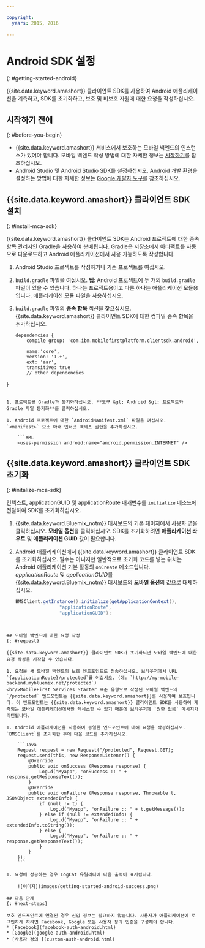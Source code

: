 ```yaml
---

copyright:
  years: 2015, 2016
  
---
```


# Android SDK 설정
{: #getting-started-android}

{{site.data.keyword.amashort}} 클라이언트 SDK를 사용하여 Android 애플리케이션을 계측하고, SDK를 초기화하고, 보호 및 비보호 자원에 대한 요청을 작성하십시오. 

## 시작하기 전에
{: #before-you-begin}
* {{site.data.keyword.amashort}} 서비스에서 보호하는 모바일 백엔드의 인스턴스가 있어야 합니다. 모바일 백엔드 작성 방법에 대한 자세한 정보는 [시작하기](getting-started.html)를 참조하십시오. 
* Android Studio 및 Android Studio SDK를 설정하십시오. Android 개발 환경을 설정하는 방법에 대한 자세한 정보는 [Google 개발자 도구](http://developer.android.com/sdk/index.html)를 참조하십시오. 


## {{site.data.keyword.amashort}} 클라이언트 SDK 설치
{: #install-mca-sdk}

{{site.data.keyword.amashort}} 클라이언트 SDK는 Android 프로젝트에 대한 종속 항목 관리자인 Gradle을 사용하여 분배됩니다. Gradle은 저장소에서 아티팩트를 자동으로 다운로드하고
Android 애플리케이션에서 사용 가능하도록 작성합니다.

1. Android Studio 프로젝트를 작성하거나 기존 프로젝트를 여십시오. 

1. `build.gradle` 파일을 여십시오.
**팁**: Android 프로젝트에 두 개의 `build.gradle` 파일이 있을 수 있습니다. 하나는 프로젝트용이고 다른 하나는 애플리케이션 모듈용입니다. 애플리케이션 모듈 파일을 사용하십시오. 

1. `build.gradle` 파일의 **종속 항목** 섹션을 찾으십시오. {{site.data.keyword.amashort}} 클라이언트 SDK에 대한 컴파일 종속 항목을 추가하십시오. 

	```Gradle
	dependencies {
		compile group: 'com.ibm.mobilefirstplatform.clientsdk.android',    
    
        name:'core',
        version: '1.+',
        ext: 'aar',
        transitive: true
    	// other dependencies  
}
```

1. 프로젝트를 Gradle과 동기화하십시오. **도구 &gt; Android &gt; 프로젝트와 Gradle 파일 동기화**를 클릭하십시오. 

1. Android 프로젝트에 대한 `AndroidManifest.xml` 파일을 여십시오. `<manifest>` 요소 아래 인터넷 액세스 권한을 추가하십시오. 

	```XML
	<uses-permission android:name="android.permission.INTERNET" />
```

## {{site.data.keyword.amashort}} 클라이언트 SDK 초기화
{: #initalize-mca-sdk}

컨텍스트, applicationGUID 및 applicationRoute 매개변수를 `initialize` 메소드에 전달하여 SDK를 초기화하십시오. 


1. {{site.data.keyword.Bluemix_notm}} 대시보드의 기본 페이지에서 사용자 앱을 클릭하십시오. **모바일 옵션**을 클릭하십시오. SDK를 초기화하려면 **애플리케이션 라우트** 및 **애플리케이션 GUID** 값이 필요합니다. 

2. Android 애플리케이션에서 {{site.data.keyword.amashort}} 클라이언트 SDK를 초기화하십시오. 필수는 아니지만 일반적으로 초기화 코드를 넣는 위치는 Android 애플리케이션 기본 활동의 `onCreate` 메소드입니다. 
<br/>*applicationRoute* 및 *applicationGUID*를 {{site.data.keyword.Bluemix_notm}} 대시보드의 **모바일 옵션**의 값으로 대체하십시오.

	```Java
	BMSClient.getInstance().initialize(getApplicationContext(),
					"applicationRoute",
					"applicationGUID");
```


## 모바일 백엔드에 대한 요청 작성
{: #request}

{{site.data.keyword.amashort}} 클라이언트 SDK가 초기화되면 모바일 백엔드에 대한 요청 작성을 시작할 수 있습니다. 

1. 요청을 새 모바일 백엔드의 보호 엔드포인트로 전송하십시오. 브라우저에서 URL `{applicationRoute}/protected`를 여십시오. (예: `http://my-mobile-backend.mybluemix.net/protected`)
<br/>MobileFirst Services Starter 표준 유형으로 작성된 모바일 백엔드의 `/protected` 엔드포인트는 {{site.data.keyword.amashort}}를 사용하여 보호됩니다. 이 엔드포인트는 {{site.data.keyword.amashort}} 클라이언트 SDK를 사용하여 계측되는 모바일 애플리케이션에서만 액세스할 수 있기 때문에 브라우저에 `권한 없음` 메시지가 리턴됩니다.

1. Android 애플리케이션을 사용하여 동일한 엔드포인트에 대해 요청을 작성하십시오. `BMSClient`를 초기화한 후에 다음 코드를 추가하십시오. 

	```Java
	Request request = new Request("/protected", Request.GET);
	request.send(this, new ResponseListener() {
		@Override
		public void onSuccess (Response response) {
			Log.d("Myapp", "onSuccess :: " + response.getResponseText());
		}
		@Override
		public void onFailure (Response response, Throwable t, JSONObject extendedInfo) {
			if (null != t) {
				Log.d("Myapp", "onFailure :: " + t.getMessage());
			} else if (null != extendedInfo) {
				Log.d("Myapp", "onFailure :: " + extendedInfo.toString());
			} else {
				Log.d("Myapp", "onFailure :: " + response.getResponseText());
			}
		}
	});
	```

1. 요청에 성공하는 경우 LogCat 유틸리티에 다음 출력이 표시됩니다. 

	![이미지](images/getting-started-android-success.png)

## 다음 단계
{: #next-steps}

보호 엔드포인트에 연결된 경우 신임 정보는 필요하지 않습니다. 사용자가 애플리케이션에 로그인하게 하려면 Facebook, Google 또는 사용자 정의 인증을 구성해야 합니다. 
* [Facebook](facebook-auth-android.html)
* [Google](google-auth-android.html)
* [사용자 정의 ](custom-auth-android.html)
